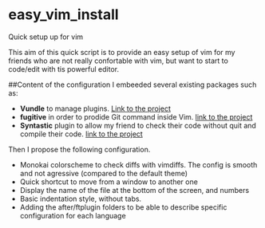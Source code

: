 # easy_vim_install
Quick setup up for vim

This aim of this quick script is to provide an easy setup of vim for my friends who are not really confortable with vim, but want to start to code/edit with tis powerful editor.

##Content of the configuration
I embeeded several existing packages such as:
- __Vundle__ to manage plugins.  [Link to the project](https://github.com/VundleVim/Vundle.vim)
- __fugitive__ in order to prodide Git command inside Vim. [link to the project](https://github.com/tpope/vim-fugitive)
- __Syntastic__ plugin to allow my friend to check their code without quit and compile their code. [link to the project](https://github.com/vim-syntastic/syntastic)

Then I propose the following configuration.

- Monokai colorscheme to check diffs with vimdiffs. The config is smooth and not agressive (compared to the default theme)
- Quick shortcut to move from a window to another one
- Display the name of the file at the bottom of the screen, and numbers
- Basic indentation style, without tabs.
- Adding the after/ftplugin folders to be able to describe specific configuration for each language
